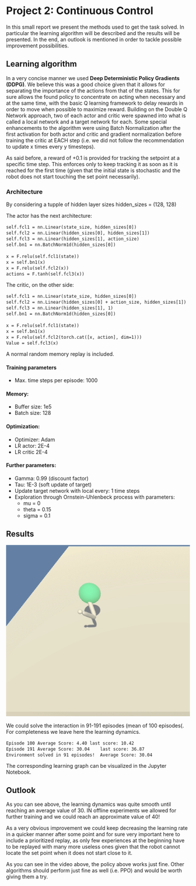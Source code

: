 # Project 2: Continuous Control

In this small report we present the methods used to get the task solved. In particular the learning algorithm will be described and the results will be presented. In the end, an outlook is mentioned in order to tackle possible improvement possibilities.

## Learning algorithm

In a very concise manner we used **Deep Deterministic Policy Gradients (DDPG)**. We believe this was a good choice given that it allows for separating the importance of the actions from that of the states. This for sure allows the found policy to concentrate on acting when necessary and at the same time, with the basic Q learning framework to delay rewards in order to move when possible to maximize reward. Building on the Double Q Network approach, two of each actor and critic were spawned into what is called a local network and a target network for each. Some special enhancements to the algorithm were using Batch Normalization after the first activation for both actor and critic and gradient normalization before training the critic at EACH step (i.e. we did not follow the recommendation to update x times every y timesteps).

As said before, a reward of +0.1 is provided for tracking the setpoint at a specific time step. This enforces only to keep tracking it as soon as it is reached for the first time (given that the initial state is stochastic and the robot does not start touching the set point necessarily).

### Architecture

By considering a tupple of hidden layer sizes hidden_sizes = (128, 128)

The actor has the next architecture:

```
self.fcl1 = nn.Linear(state_size, hidden_sizes[0])
self.fcl2 = nn.Linear(hidden_sizes[0], hidden_sizes[1])
self.fcl3 = nn.Linear(hidden_sizes[1], action_size)
self.bn1 = nn.BatchNorm1d(hidden_sizes[0])

x = F.relu(self.fcl1(state))
x = self.bn1(x)
x = F.relu(self.fcl2(x))
actions = F.tanh(self.fcl3(x))
```
The critic, on the other side:

```
self.fcl1 = nn.Linear(state_size, hidden_sizes[0])
self.fcl2 = nn.Linear(hidden_sizes[0] + action_size, hidden_sizes[1])
self.fcl3 = nn.Linear(hidden_sizes[1], 1)
self.bn1 = nn.BatchNorm1d(hidden_sizes[0])

x = F.relu(self.fcl1(state))
x = self.bn1(x) 
x = F.relu(self.fcl2(torch.cat([x, action], dim=1)))
Value = self.fcl3(x)

```
A normal random memory replay is included.

#### Training parameters

- Max. time steps per episode: 1000

#### Memory:
- Buffer size: 1e5
- Batch size: 128

#### Optimization:
- Optimizer: Adam
- LR actor: 2E-4
- LR critic 2E-4

#### Further parameters:
- Gamma: 0.99 (discount factor)
- Tau: 1E-3 (soft update of target)
- Update target network with local every: 1 time steps
- Exploration through Ornstein-Uhlenbeck process with parameters:
    - mu = 0
    - theta = 0.15
    - sigma = 0.1


##  Results

![alt text](smart_agent.gif)

We could solve the interaction in 91-191 episodes (mean of 100 episodes(. For completeness we leave here the learning dynamics. 

```
Episode 100	Average Score: 4.40	last score: 10.42
Episode 191	Average Score: 30.04	last score: 36.87
Environment solved in 91 episodes!	Average Score: 30.04
```

The corresponding learning graph can be visualized in the Jupyter Notebook.


## Outlook
As you can see above, the learning dynamics was quite smooth until reaching an average value of 30. IN offline experiments we allowed for further training and we could reach an approximate value of 40!

As a very obvious improvement we could keep decreasing the learning rate in a quicker manner after some point and for sure very important here to include a prioritized replay, as only few experiences at the beginning have to be replayed with many more useless ones given that the robot cannot locate the set point when it does not start close to it.

As you can see in the video above, the policy above works just fine. Other algorithms should perform just fine as well (i.e. PPO) and would be worth giving them a try. 
